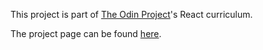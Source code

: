 This project is part of [The Odin Project](https://www.theodinproject.com/lessons/react-new-shopping-cart)'s React curriculum.

The project page can be found [here](https://www.theodinproject.com/lessons/react-new-shopping-cart).

